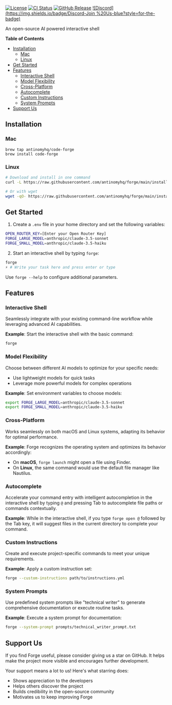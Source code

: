 [![License](https://img.shields.io/badge/License-Apache-2.0-blue.svg?style=for-the-badge)](https://opensource.org/licenses/Apache-2.0)
[![CI Status](https://img.shields.io/github/actions/workflow/status/antinomyhq/forge/ci.yml?style=for-the-badge)](https://github.com/antinomyhq/forge/actions)
[![GitHub Release](https://img.shields.io/github/v/release/antinomyhq/forge?style=for-the-badge)](https://github.com/antinomyhq/forge/releases)
[![Discord](https://img.shields.io/badge/Discord-Join %20Us-blue?style=for-the-badge)](https://discord.gg/Rdyu7hgSWm)

An open-source AI powered interactive shell

**Table of Contents**

- [Installation](#installation)
  - [Mac](#mac)
  - [Linux](#linux)
- [Get Started](#get-started)
- [Features](#features)
  - [Interactive Shell](#interactive-shell)
  - [Model Flexibility](#model-flexibility)
  - [Cross-Platform](#cross-platform)
  - [Autocomplete](#autocomplete)
  - [Custom Instructions](#custom-instructions)
  - [System Prompts](#system-prompts)
- [Support Us](#support-us)

## Installation

### Mac

```
brew tap antinomyhq/code-forge
brew install code-forge
```

### Linux

```bash
# Download and install in one command
curl -L https://raw.githubusercontent.com/antinomyhq/forge/main/install.sh | bash

# Or with wget
wget -qO- https://raw.githubusercontent.com/antinomyhq/forge/main/install.sh | bash
```

## Get Started

1. Create a `.env` file in your home directory and set the following variables:

```bash
OPEN_ROUTER_KEY=[Enter your Open Router Key]
FORGE_LARGE_MODEL=anthropic/claude-3.5-sonnet
FORGE_SMALL_MODEL=anthropic/claude-3.5-haiku
```

2. Start an interactive shell by typing `forge`:

```bash
forge
⚡ # Write your task here and press enter or type
```

Use `forge --help` to configure additional parameters.

## Features

### Interactive Shell

Seamlessly integrate with your existing command-line workflow while leveraging advanced AI capabilities.

**Example**:
Start the interactive shell with the basic command:

```bash
forge
```

### Model Flexibility

Choose between different AI models to optimize for your specific needs:

- Use lightweight models for quick tasks
- Leverage more powerful models for complex operations

**Example**:
Set environment variables to choose models:

```bash
export FORGE_LARGE_MODEL=anthropic/claude-3.5-sonnet
export FORGE_SMALL_MODEL=anthropic/claude-3.5-haiku
```

### Cross-Platform

Works seamlessly on both macOS and Linux systems, adapting its behavior for optimal performance.

**Example**:
Forge recognizes the operating system and optimizes its behavior accordingly:

- On **macOS**, `forge launch` might open a file using Finder.
- On **Linux**, the same command would use the default file manager like Nautilus.

### Autocomplete

Accelerate your command entry with intelligent autocompletion in the interactive shell by typing `@` and pressing Tab to autocomplete file paths or commands contextually.

**Example**:
While in the interactive shell, if you type `forge open @` followed by the Tab key, it will suggest files in the current directory to complete your command.

### Custom Instructions

Create and execute project-specific commands to meet your unique requirements.

**Example**:
Apply a custom instruction set:

```bash
forge --custom-instructions path/to/instructions.yml
```

### System Prompts

Use predefined system prompts like "technical writer" to generate comprehensive documentation or execute routine tasks.

**Example**:
Execute a system prompt for documentation:

```bash
forge --system-prompt prompts/technical_writer_prompt.txt
```

## Support Us

If you find Forge useful, please consider giving us a star on GitHub. It helps make the project more visible and encourages further development.

Your support means a lot to us! Here's what starring does:

- Shows appreciation to the developers
- Helps others discover the project
- Builds credibility in the open-source community
- Motivates us to keep improving Forge
